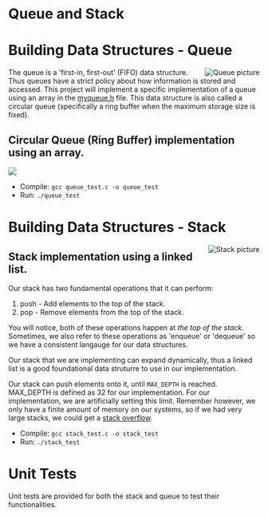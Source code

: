 # Queue and Stack

# Building Data Structures - Queue
<img align="right" src="https://upload.wikimedia.org/wikipedia/commons/thumb/5/52/Data_Queue.svg/450px-Data_Queue.svg.png" alt="Queue picture">

The queue is a 'first-in, first-out' (FIFO) data structure. Thus queues have a strict policy about how information is stored and accessed. This project will implement a specific implementation of a queue using an array in the [myqueue.h](./myqueue.h) file. This data structure is also called a circular queue (specifically a ring buffer when the maximum storage size is fixed).


## Circular Queue (Ring Buffer) implementation using an array.

![](https://upload.wikimedia.org/wikipedia/commons/thumb/f/fd/Circular_Buffer_Animation.gif/400px-Circular_Buffer_Animation.gif)


* Compile: `gcc queue_test.c -o queue_test`
* Run: `./queue_test`


# Building Data Structures - Stack
<img align="right" src="https://upload.wikimedia.org/wikipedia/commons/thumb/b/b4/Lifo_stack.png/350px-Lifo_stack.png" alt="Stack picture">

## Stack implementation using a linked list.

Our stack has two fundamental operations that it can perform:

1. push - Add elements to the top of the stack.
2. pop  - Remove elements from the top of the stack.

You will notice, both of these operations happen at *the top of the stack*. Sometimes, we also refer to these operations as 'enqueue' or 'dequeue' so we have a consistent langauge for our data structures.

Our stack that we are implementing can expand dynamically, thus a linked list is a good foundational data struturre to use in our implementation.

Our stack can push elements onto it, until `MAX_DEPTH` is reached. MAX_DEPTH is defined as 32 for our implementation. For our implementation, we are artificially setting this limit. Remember however, we only have a finite amount of memory on our systems, so if we had very large stacks, we could get a [stack overflow](https://en.wikipedia.org/wiki/Stack_overflow).

* Compile: `gcc stack_test.c -o stack_test`
* Run: `./stack_test`


# Unit Tests

Unit tests are provided for both the stack and queue to test their functionalities. 
